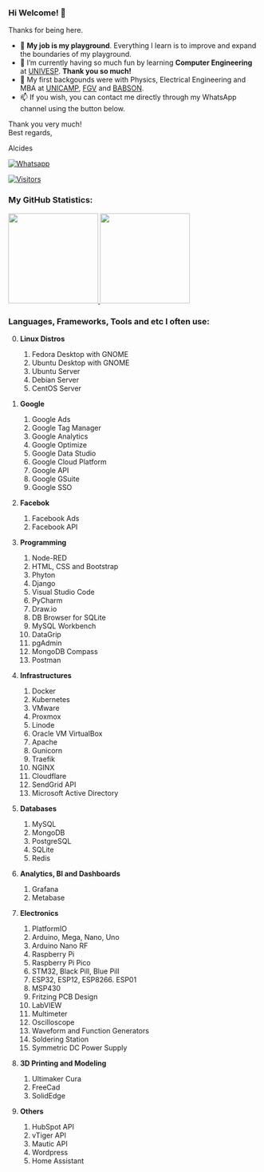 ### Hi Welcome! 👋

Thanks for being here.

- :basketball: **My job is my playground**. Everything I learn is to improve and expand the boundaries of my playground.
- 🌱 I’m currently having so much fun by learning **Computer Engineering** at [UNIVESP](https://univesp.br). **Thank you so much!**
- :evergreen_tree: My first backgounds were with Physics, Electrical Engineering and MBA at [UNICAMP](https://www.unicamp.br), [FGV](https://fgv.br) and [BABSON](https://babson.edu).
- 📫 If you wish, you can contact me directly through my WhatsApp channel using the button below.

Thank you very much!<br />
Best regards,

Alcides

[![Whatsapp](https://img.shields.io/badge/WhatsApp-25D366?style=for-the-badge&logo=whatsapp&logoColor=white)](https://wa.me/5519992407898)

[![Visitors](https://visitor-badge.glitch.me/badge?page_id=acremonezi.visitor-badge)](https://github.com/acremonezi)

### My GitHub Statistics:
<div>
     <a href="https://github.com/acremonezi">
         <img height="180em" src="https://github-readme-stats.vercel.app/api?username=acremonezi&show_icons=true&include_all_commits=true&count_private=true"/>
         <img height="180em" src="https://github-readme-stats.vercel.app/api/top-langs/?username=acremonezi&layout=compact&langs_count=10"/>
     </a>
</div>

### Languages, Frameworks, Tools and etc I often use:

0. **Linux Distros**
     1. Fedora Desktop with GNOME
     2. Ubuntu Desktop with GNOME
     3. Ubuntu Server
     4. Debian Server
     5. CentOS Server

1. **Google**
     1. Google Ads
     2. Google Tag Manager
     3. Google Analytics
     4. Google Optimize
     5. Google Data Studio
     6. Google Cloud Platform
     7. Google API
     8. Google GSuite
     9. Google SSO

2. **Facebok**
     1. Facebook Ads
     2. Facebook API 

3. **Programming**
     1.  Node-RED
     2.  HTML, CSS and Bootstrap
     3.  Phyton
     4.  Django
     5.  Visual Studio Code
     6.  PyCharm
     7.  Draw.io
     8.  DB Browser for SQLite
     9.  MySQL Workbench
     10.  DataGrip
     11.  pgAdmin
     12.  MongoDB Compass
     13.  Postman

4. **Infrastructures**
     1.  Docker
     2.  Kubernetes
     3.  VMware
     4.  Proxmox
     5.  Linode
     6.  Oracle VM VirtualBox
     7.  Apache
     8.  Gunicorn
     9.  Traefik
     10.  NGINX
     11.  Cloudflare
     12.  SendGrid API
     13.  Microsoft Active Directory

5. **Databases**
     1. MySQL
     2. MongoDB
     3. PostgreSQL
     4. SQLite
     5. Redis

6. **Analytics, BI and Dashboards**
     1. Grafana
     2. Metabase
 
7. **Electronics**
     1. PlatformIO
     2. Arduino, Mega, Nano, Uno
     3. Arduino Nano RF
     4. Raspberry Pi
     5. Raspberry Pi Pico
     6. STM32, Black Pill, Blue Pill
     7. ESP32, ESP12, ESP8266. ESP01
     8. MSP430
     9. Fritzing PCB Design
     10. LabVIEW
     11. Multimeter
     12. Oscilloscope
     13. Waveform and Function Generators
     14. Soldering Station
     15. Symmetric DC Power Supply

8. **3D Printing and Modeling**
     1. Ultimaker Cura
     2. FreeCad
     3. SolidEdge
 
9. **Others**
     1. HubSpot API
     2. vTiger API
     3. Mautic API
     4. Wordpress
     5. Home Assistant
